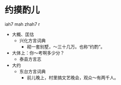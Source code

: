 





# 约摸酌儿
iah7 mah zhah7 r
+ 大概、匡估
  * 兴化方言词典
    - 砌一套别墅，～三十几万。也称“约酌”。
+ 大体上：你～考啊多少分？
  * 泰县方言志
+ 大约
  * 东台方言词典
    - 前儿晚上，村里搞文艺晚会，观众～有两千人。
